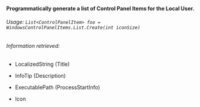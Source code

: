 #### Programmatically generate a list of Control Panel Items for the Local User.

###### Usage: `List<ControlPanelItem> foo = WindowsControlPanelItems.List.Create(int iconSize)`

###### Information retrieved:

- LocalizedString (Title)

- InfoTip (Description)

- ExecutablePath (ProcessStartInfo)

- Icon
